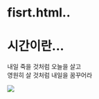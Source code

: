 # fisrt.html..
<!DOCTYPE html>
<html lang="ko">
  <head>
    <meta charset="UTF-8">
    <title>이승호 20190599)의 HTML 문서</title>
  </head>
  <body>
     <h1>시간이란...</h1>
     <p>
       내일 죽을 것처럼 오늘을 살고<br>
       영원히 살 것처럼 내일을 꿈꾸어라
     </p>
     <img src="https://picsum.photos/200">
  </body>
</html>
